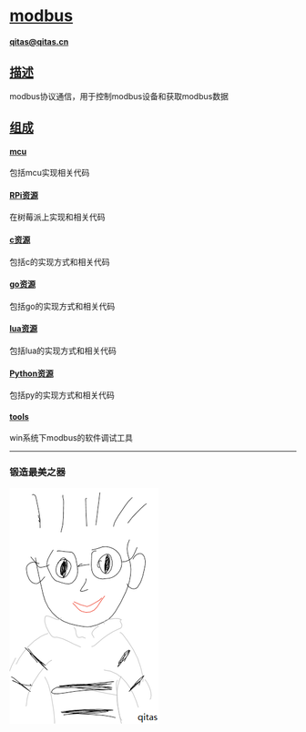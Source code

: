 ﻿# [modbus](https://github.com/qitas/modbus) 

#### qitas@qitas.cn

## [描述](https://github.com/qitas/modbus/wiki) 

modbus协议通信，用于控制modbus设备和获取modbus数据

## [组成](qitas/)

#### [mcu](mcu/)

包括mcu实现相关代码

#### [RPi资源](RPi/)

在树莓派上实现和相关代码

#### [c资源](c/)

包括c的实现方式和相关代码

#### [go资源](go/)

包括go的实现方式和相关代码

#### [lua资源](lua/)

包括lua的实现方式和相关代码

#### [Python资源](python/)

包括py的实现方式和相关代码

#### [tools](tools/)

win系统下modbus的软件调试工具


---

### 锻造最美之器

[![sites](qitas/qitas.png)](http://www.qitas.cn)

